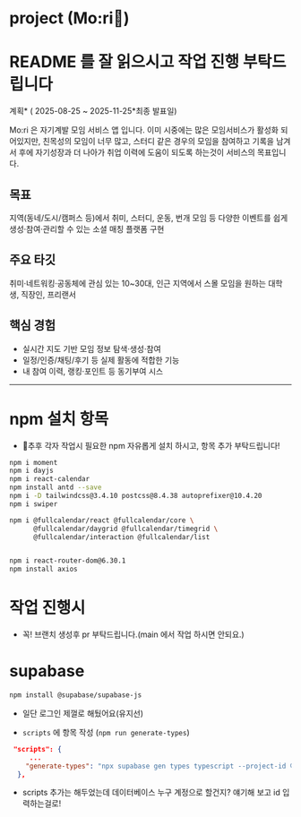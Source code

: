 # project (Mo:ri🎇)

# README 를 잘 읽으시고 작업 진행 부탁드립니다

계획* ( 2025-08-25 ~ 2025-11-25*최종 발표일)

Mo:ri 은 자기계발 모임 서비스 앱 입니다.
이미 시중에는 많은 모임서비스가 활성화 되어있지만, 친목성의 모임이 너무 많고, 스터디 같은 경우의 모임을 참여하고
기록을 남겨서 후에 자기성장과 더 나아가 취업 이력에 도움이 되도록 하는것이 서비스의 목표입니다.

## 목표

지역(동네/도시/캠퍼스 등)에서 취미, 스터디, 운동, 번개 모임 등 다양한 이벤트를 쉽게 생성·참여·관리할 수 있는 소셜 매칭 플랫폼 구현

## 주요 타깃

취미·네트워킹·공동체에 관심 있는 10~30대, 인근 지역에서 스몰 모임을 원하는 대학생, 직장인, 프리랜서

## 핵심 경험

- 실시간 지도 기반 모임 정보 탐색·생성·참여
- 일정/인증/채팅/후기 등 실제 활동에 적합한 기능
- 내 참여 이력, 랭킹·포인트 등 동기부여 시스

---

# npm 설치 항목

- 🎈추후 각자 작업시 필요한 npm 자유롭게 설치 하시고, 항목 추가 부탁드립니다!

```bash
npm i moment
npm i dayjs
npm i react-calendar
npm install antd --save
npm i -D tailwindcss@3.4.10 postcss@8.4.38 autoprefixer@10.4.20
npm i swiper

npm i @fullcalendar/react @fullcalendar/core \
      @fullcalendar/daygrid @fullcalendar/timegrid \
      @fullcalendar/interaction @fullcalendar/list


npm i react-router-dom@6.30.1
npm install axios

```

# 작업 진행시

- 꼭! 브랜치 생성후 pr 부탁드립니다.(main 에서 작업 하시면 안되요.)

# supabase

```bash
npm install @supabase/supabase-js
```

- 일단 로그인 제껄로 해뒀어요(유지선)

- `scripts` 에 항목 작성 (`npm run generate-types`)

```json
 "scripts": {
     ...
    "generate-types": "npx supabase gen types typescript --project-id 아이디 --schema public > types_db.ts"
  },
```

- scripts 추가는 해두었는데 데이터베이스 누구 계정으로 할건지? 얘기해 보고 id 입력하는걸로!
